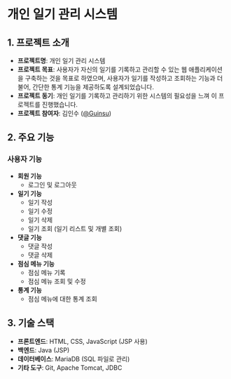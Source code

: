 # 개인 일기 관리 시스템

## 1. 프로젝트 소개
- **프로젝트명**: 개인 일기 관리 시스템
- **프로젝트 목표**: 사용자가 자신의 일기를 기록하고 관리할 수 있는 웹 애플리케이션을 구축하는 것을 목표로 하였으며, 사용자가 일기를 작성하고 조회하는 기능과 더불어, 간단한 통계 기능을 제공하도록 설계되었습니다.
- **프로젝트 동기**: 개인 일기를 기록하고 관리하기 위한 시스템의 필요성을 느껴 이 프로젝트를 진행했습니다.
- **프로젝트 참여자**: 김인수 ([@Guinsu](https://github.com/Guinsu))

## 2. 주요 기능
### 사용자 기능
- **회원 기능**
  - 로그인 및 로그아웃
- **일기 기능**
  - 일기 작성
  - 일기 수정
  - 일기 삭제
  - 일기 조회 (일기 리스트 및 개별 조회)
- **댓글 기능**
  - 댓글 작성
  - 댓글 삭제
- **점심 메뉴 기능**
  - 점심 메뉴 기록
  - 점심 메뉴 조회 및 수정
- **통계 기능**
  - 점심 메뉴에 대한 통계 조회

## 3. 기술 스택
- **프론트엔드**: HTML, CSS, JavaScript (JSP 사용)
- **백엔드**: Java (JSP)
- **데이터베이스**: MariaDB (SQL 파일로 관리)
- **기타 도구**: Git, Apache Tomcat, JDBC

